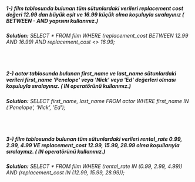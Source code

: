 ##### **1-)** film tablosunda bulunan tüm sütunlardaki verileri replacement cost değeri 12.99 dan büyük eşit ve 16.99 küçük olma koşuluyla sıralayınız ( BETWEEN - AND yapısını kullanınız.)

  ###### **Solution:**  SELECT * FROM film WHERE (replacement_cost BETWEEN 12.99 AND 16.99) AND replacement_cost <> 16.99;
<br/>

##### **2-)** actor tablosunda bulunan first_name ve last_name sütunlardaki verileri first_name 'Penelope' veya 'Nick' veya 'Ed' değerleri olması koşuluyla sıralayınız. ( IN operatörünü kullanınız.)

###### **Solution:**  SELECT first_name, last_name FROM actor WHERE first_name IN ('Penelope', 'Nick', 'Ed');
<br/>

##### **3-)** film tablosunda bulunan tüm sütunlardaki verileri rental_rate 0.99, 2.99, 4.99 VE replacement_cost 12.99, 15.99, 28.99 olma koşullarıyla sıralayınız. ( IN operatörünü kullanınız.)

###### **Solution:**  SELECT * FROM film WHERE (rental_rate IN (0.99, 2.99, 4.99)) AND (replacement_cost IN (12.99, 15.99, 28.99));
<br/>